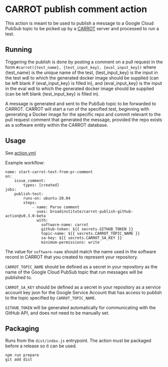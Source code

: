 # CARROT publish comment action

This action is meant to be used to publish a message to a Google Cloud PubSub topic to be picked 
up by a [CARROT](https://github.com/broadinstitute/carrot) server and processed to run a test.

## Running

Triggering the publish is done by posting a comment on a pull request in the form 
`#carrot({test_name}, {test_input_key}, {eval_input_key})` where {test_name} is the unique name of 
the test, {test_input_key} is the input in the test wdl to which the generated docker image should be 
supplied (can be left blank if {eval_input_key} is filled in), and {eval_input_key} is the input 
in the eval wdl to which the generated docker image should be supplied (can be left blank 
{test_input_key} is filled in).

A message is generated and sent to the PubSub topic to be forwarded to CARROT.  CARROT will start a
run of the specified test, beginning with generating a Docker image for the specific repo and 
commit relevant to the pull request comment that generated the message, provided the repo exists
as a software entity within the CARROT database.

## Usage

See [action.yml](action.yml)

Example workflow:
```
name: start-carrot-test-from-pr-comment
on: 
    issue_comment:
        types: [created]
jobs:
    publish-test:
        runs-on: ubuntu-20.04
        steps:
            - name: Parse comment
              uses: broadinstitute/carrot-publish-github-action@v0.3.0-beta
              with:
                software-name: carrot
                github-token: ${{ secrets.GITHUB_TOKEN }}
                topic-name: ${{ secrets.CARROT_TOPIC_NAME }}
                sa-key: ${{ secrets.CARROT_SA_KEY }}
                minimum-permissions: write
```

The value for `software-name` should match the name used in the software record in CARROT that you created to represent your repository.

`CARROT_TOPIC_NAME` should be defined as a secret in your repository as the name of the Google Cloud PubSub topic that run messages will be published to.

`CARROT_SA_KEY` should be defined as a secret in your repository as a service account key json for the Google Service Account that has access to publish to the topic specified by `CARROT_TOPIC_NAME`.

`GITHUB_TOKEN` will be generated automatically for communicating with the GitHub API, and does not need to be manually set.

## Packaging

Runs from the `dist/index.js` entrypoint.  The action must be packaged before a release so it can be used.
```
npm run prepare
git add dist
```